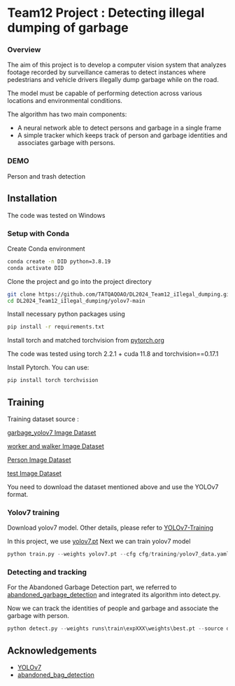# Team12 Project : Detecting illegal dumping of garbage

### Overview
The aim of this project is to develop a computer vision system that analyzes footage recorded by surveillance cameras to detect instances where pedestrians and vehicle drivers illegally dump garbage while on the road. 

The model must be capable of performing detection across various locations and environmental conditions.

The algorithm has two main components:
- A neural network able to detect persons and garbage in a single frame 
- A simple tracker which keeps track of person and garbage identities and associates garbage with persons.

### DEMO

Person and trash detection

## Installation
The code was tested on Windows

### Setup with Conda

Create Conda environment 

```bash
conda create -n DID python=3.8.19
conda activate DID
```


Clone the project and go into the project directory
```bash
git clone https://github.com/TATQAQOAO/DL2024_Team12_iIlegal_dumping.git
cd DL2024_Team12_iIlegal_dumping/yolov7-main
```
Install necessary python packages using
```bash
pip install -r requirements.txt
```
Install torch and matched torchvision from [pytorch.org](https://docs.nvidia.com/deeplearning/sdk/cudnn-install/index.html#install-linux)

The code was tested using torch 2.2.1 + cuda 11.8 and torchvision==0.17.1

Install Pytorch. You can use:

```bash
pip install torch torchvision
```
## Training
Training dataset source :

[garbage_yolov7 Image Dataset](https://universe.roboflow.com/sih-2023-ngope/garbage_yolov7)

[worker and walker Image Dataset](https://universe.roboflow.com/001-kylxv/worker-and-walker/dataset/4)

[Person Image Dataset](https://universe.roboflow.com/project-cop72/person-tylca/dataset/5)

[test Image Dataset](https://universe.roboflow.com/practice-mqbqq/test-etoky/dataset/1)

You need to download the dataset mentioned above and use the YOLOv7 format.

### Yolov7 training
Download yolov7 model. Other details, please refer to [YOLOv7-Training](https://github.com/TATQAQOAO/DL2024_Team12_iIlegal_dumping/tree/main/yolov7-main)

In this project, we use [yolov7.pt](https://github.com/WongKinYiu/yolov7/releases/download/v0.1/yolov7.pt)
Next we can train yolov7 model
```python
python train.py --weights yolov7.pt --cfg cfg/training/yolov7_data.yaml --data data/final/data.yaml --batch-size 32 --epoch 10
```
### Detecting and tracking
For the Abandoned Garbage Detection part, we referred to [abandoned_garbage_detection](https://github.com/roym899/abandoned_bag_detection) and integrated its algorithm into detect.py.

Now we can  track the identities of people and garbage and associate the garbage with person.
```python
python detect.py --weights runs\train\expXXX\weights\best.pt --source data\detection
```

## Acknowledgements
- [YOLOv7](https://github.com/wongkinyiu/yolov7)
- [abandoned_bag_detection](https://github.com/roym899/abandoned_bag_detection)
